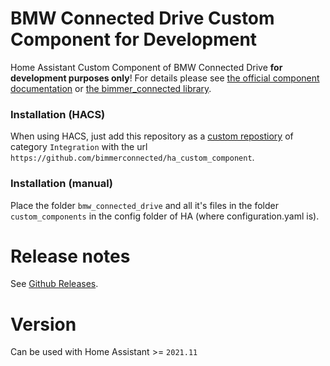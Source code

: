 # BMW Connected Drive Custom Component for Development
Home Assistant Custom Component of BMW Connected Drive **for development purposes only**!
For details please see [the official component documentation](https://www.home-assistant.io/integrations/bmw_connected_drive/) or [the bimmer_connected library](https://github.com/bimmerconnected/bimmer_connected).

### Installation (HACS)
When using HACS, just add this repository as a [custom repostiory](https://hacs.xyz/docs/navigation/settings#custom-repositories) of category `Integration` with the url `https://github.com/bimmerconnected/ha_custom_component`.

### Installation (manual)
Place the folder `bmw_connected_drive` and all it's files in the folder `custom_components` in the config folder of HA (where configuration.yaml is).

# Release notes
See [Github Releases](https://github.com/bimmerconnected/ha_custom_component/releases/).

# Version
Can be used with Home Assistant >= `2021.11`

